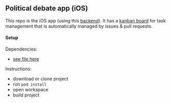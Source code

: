 ## Political debate app (iOS)

This repo is the iOS app (using this [backend](https://github.com/samyachour/PoliticalDebateApp_Backend)). It has a [kanban board](https://github.com/samyachour/PoliticalDebateApp_iOS/projects/1?fullscreen=true) for task management that is automatically managed by issues & pull requests.

#### Setup

Dependencies:
- [see file here](https://github.com/samyachour/PoliticalDebateApp_iOS/blob/develop/Podfile.lock)

Instructions:
- download or clone project
- run `pod install`
- open workspace
- build project
